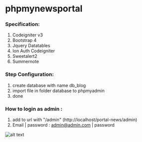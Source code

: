 # phpmynewsportal

### **Specification**:

1. Codeigniter v3
2. Bootstrap 4
3. Jquery Datatables
4. Ion Auth Codeigniter
5. Sweetalert2
6. Summernote

### **Step Configuration**:

1. create database with name db_blog
2. import file in folder database to phpmyadmin
3. done

### **How to login as admin :** 

1. add to url with "/admin" (http://localhost/portal-news/admin)
2. Email | password : admin@admin.com | password

![alt text](https://github.com/tegarpratama/portal-news/blob/master/capture.png?raw=true)
